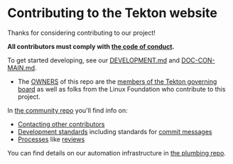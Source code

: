 # Contributing to the Tekton website

Thanks for considering contributing to our project!

**All contributors must comply with
[the code of conduct](./CODE-OF-CONDUCT.md).**

To get started developing, see our [DEVELOPMENT.md](./DEVELOPMENT.md) and [DOC-CON-MAIN.md](./content/en/doc-con-main.md).

- The [OWNERS](OWNERS) of this repo are the
  [members of the Tekton governing board](https://github.com/tektoncd/community/blob/master/governance.md)
  as well as folks from the Linux Foundation who contribute to this project.

In [the community repo](https://github.com/tektoncd/community) you'll find info
on:

- [Contacting other contributors](https://github.com/tektoncd/community/blob/master/contact.md)
- [Development standards](https://github.com/tektoncd/community/blob/master/standards.md)
  including standards for 
  [commit messages](https://github.com/tektoncd/community/blob/master/standards.md#commit-messages)
- [Processes](https://github.com/tektoncd/community/blob/master/process.md) like
  [reviews](https://github.com/tektoncd/community/blob/master/process.md#reviews)

You can find details on our automation infrastructure in
[the plumbing repo](https://github.com/tektoncd/plumbing).
